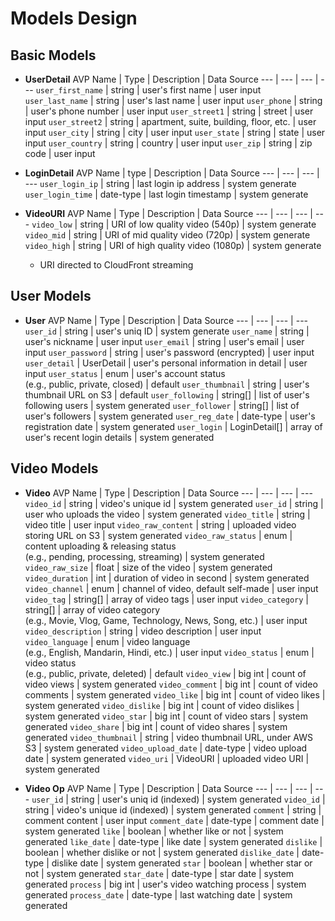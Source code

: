 # Models Design

## Basic Models
- **UserDetail**
    AVP Name | Type | Description | Data Source
    --- | --- | --- | ---
    `user_first_name` | string | user's first name | user input
    `user_last_name` | string | user's last name | user input
    `user_phone` | string | user's phone number | user input
    `user_street1` | string | street | user input
    `user_street2` | string | apartment, suite, building, floor, etc. | user input
    `user_city` | string | city | user input
    `user_state` | string | state | user input
    `user_country` | string | country | user input
    `user_zip` | string | zip code | user input

- **LoginDetail**
    AVP Name | type | Description | Data Source
    --- | --- | --- | ---
    `user_login_ip` | string | last login ip address | system generate
    `user_login_time` | date-type | last login timestamp | system generate

- **VideoURI**
    AVP Name | Type | Description | Data Source
    --- | --- | --- | ---
    `video_low` | string | URI of low quality video (540p) | system generate
    `video_mid` | string | URI of mid quality video (720p) | system generate
    `video_high` | string | URI of high quality video (1080p) | system generate
  - URI directed to CloudFront streaming

## User Models
- **User**
    AVP Name | Type | Description | Data Source
    --- | --- | --- | ---
    `user_id` | string | user's uniq ID | system generate
    `user_name` | string | user's nickname | user input
    `user_email` | string | user's email | user input
    `user_password` | string | user's password (encrypted) | user input
    `user_detail` | UserDetail | user's personal information in detail | user input
    `user_status` | enum | user's account status<br>(e.g., public, private, closed) | default
    `user_thumbnail` | string | user's thumbnail URL on S3 | default
    `user_following` | string[] | list of user's following users | system generated
    `user_follower` | string[] | list of user's followers | system generated
    `user_reg_date` | date-type | user's registration date | system generated
    `user_login` | LoginDetail[] | array of user's recent login details | system generated

## Video Models
- **Video**
    AVP Name | Type | Description | Data Source
    --- | --- | --- | ---
    `video_id` | string | video's unique id | system generated
    `user_id` | string | user who uploads the video | system generated
    `video_title` | string | video title | user input
    `video_raw_content` | string | uploaded video storing URL on S3  | system generated
    `video_raw_status` | enum | content uploading & releasing status<br>(e.g., pending, processing, streaming) | system generated
    `video_raw_size` | float | size of the video | system generated
    `video_duration` | int | duration of video in second | system generated
    `video_channel` | enum | channel of video, default self-made | user input
    `video_tag` | string[] | array of video tags | user input
    `video_category` | string[] | array of video category<br>(e.g., Movie, Vlog, Game, Technology, News, Song, etc.) | user input
    `video_description` | string | video description | user input
    `video_language` | enum | video language<br>(e.g., English, Mandarin, Hindi, etc.) | user input
    `video_status` | enum | video status<br>(e.g., public, private, deleted) | default
    `video_view` | big int | count of video views | system generated
    `video_comment` | big int | count of video comments | system generated
    `video_like` | big int | count of video likes | system generated
    `video_dislike` | big int | count of video dislikes | system generated
    `video_star` | big int | count of video stars | system generated
    `video_share` | big int | count of video shares | system generated
    `video_thumbnail` | string | video thumbnail URL, under AWS S3 | system generated
    `video_upload_date` | date-type | video upload date | system generated
    `video_uri` | VideoURI | uploaded video URI | system generated

- **Video Op**
    AVP Name | Type | Description | Data Source
    --- | --- | --- | ---
    `user_id` | string | user's uniq id (indexed) | system generated
    `video_id` | string | video's unique id (indexed) | system generated
    `comment` | string | comment content | user input
    `comment_date` | date-type | comment date | system generated
    `like` | boolean | whether like or not | system generated
    `like_date` | date-type | like date | system generated
    `dislike` | boolean | whether dislike or not | system generated
    `dislike_date` | date-type | dislike date | system generated
    `star` | boolean | whether star or not | system generated
    `star_date` | date-type | star date | system generated
    `process` | big int | user's video watching process | system generated
    `process_date` | date-type | last watching date | system generated
